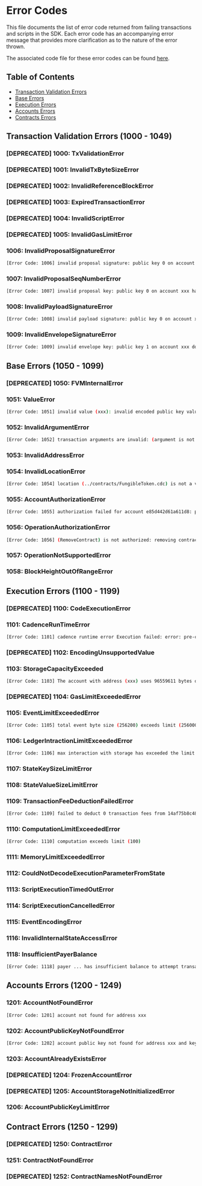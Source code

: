 # Error Codes

This file documents the list of error code returned from failing transactions and scripts in the SDK. Each error code has an accompanying error message that provides more clarification as to the nature of the error thrown. 

The associated code file for these error codes can be found [here](sdk/src/main/kotlin/org/onflow/flow/sdk/errors.kt).

## Table of Contents
- [Transaction Validation Errors](#transaction-validation-errors-1000---1049)
- [Base Errors](#base-errors-1050---1099)
- [Execution Errors](#execution-errors-1100---1199)
- [Accounts Errors](#accounts-errors-1200---1249)
- [Contracts Errors](#contract-errors-1250---1299)


## Transaction Validation Errors (1000 - 1049)

### [DEPRECATED] 1000: TxValidationError

### [DEPRECATED] 1001: InvalidTxByteSizeError

### [DEPRECATED] 1002: InvalidReferenceBlockError

### [DEPRECATED] 1003: ExpiredTransactionError

### [DEPRECATED] 1004: InvalidScriptError

### [DEPRECATED] 1005: InvalidGasLimitError

### 1006: InvalidProposalSignatureError
```bash
[Error Code: 1006] invalid proposal signature: public key 0 on account xxx does not have a valid signature: signature is not valid
```
### 1007: InvalidProposalSeqNumberError
```bash
[Error Code: 1007] invalid proposal key: public key 0 on account xxx has sequence number xxx, but given xxx
```
### 1008: InvalidPayloadSignatureError
```bash
[Error Code: 1008] invalid payload signature: public key 0 on account xxx does not have a valid signature: signature is not valid
```
### 1009: InvalidEnvelopeSignatureError
```bash
[Error Code: 1009] invalid envelope key: public key 1 on account xxx does not have a valid signature: signature is not valid
```

## Base Errors (1050 - 1099)

### [DEPRECATED] 1050: FVMInternalError

### 1051: ValueError
```bash
[Error Code: 1051] invalid value (xxx): invalid encoded public key value: rlp: expected input list for flow.runtimeAccountPublicKeyWrapper...
```
### 1052: InvalidArgumentError
```bash
[Error Code: 1052] transaction arguments are invalid: (argument is not json decodable: failed to decode value: runtime error: slice bounds out of range [:2] with length 0)
```
### 1053: InvalidAddressError
### 1054: InvalidLocationError
```bash
[Error Code: 1054] location (../contracts/FungibleToken.cdc) is not a valid location: expecting an AddressLocation, but other location types are passed ../contracts/FungibleToken.cdc
```
### 1055: AccountAuthorizationError
```bash
[Error Code: 1055] authorization failed for account e85d442d61a611d8: payer account does not have sufficient signatures (1 < 1000)
```
### 1056: OperationAuthorizationError
```bash
[Error Code: 1056] (RemoveContract) is not authorized: removing contracts requires authorization from specific accounts goroutine 5688834491 [running]:
```
### 1057: OperationNotSupportedError

### 1058: BlockHeightOutOfRangeError

## Execution Errors (1100 - 1199)

### [DEPRECATED] 1100: CodeExecutionError

### 1101: CadenceRunTimeError
```bash
[Error Code: 1101] cadence runtime error Execution failed: error: pre-condition failed: Amount withdrawn must be less than or equal than the balance of the Vault
```

### [DEPRECATED] 1102: EncodingUnsupportedValue

### 1103: StorageCapacityExceeded
```bash
[Error Code: 1103] The account with address (xxx) uses 96559611 bytes of storage which is over its capacity (96554500 bytes). Capacity can be increased by adding FLOW tokens to the account.
```

### [DEPRECATED] 1104: GasLimitExceededError

### 1105: EventLimitExceededError
```bash
[Error Code: 1105] total event byte size (256200) exceeds limit (256000)
```

### 1106: LedgerIntractionLimitExceededError
```bash
[Error Code: 1106] max interaction with storage has exceeded the limit (used: 20276498 bytes, limit 20000000 bytes)
```

### 1107: StateKeySizeLimitError

### 1108: StateValueSizeLimitError

### 1109: TransactionFeeDeductionFailedError

```bash
[Error Code: 1109] failed to deduct 0 transaction fees from 14af75b8c487333c: Execution failed: f919ee77447b7497.FlowFees:97:24

```

### 1110: ComputationLimitExceededError

```bash
[Error Code: 1110] computation exceeds limit (100)
```

### 1111: MemoryLimitExceededError

### 1112: CouldNotDecodeExecutionParameterFromState

### 1113: ScriptExecutionTimedOutError

### 1114: ScriptExecutionCancelledError

### 1115: EventEncodingError

### 1116: InvalidInternalStateAccessError

### 1118: InsufficientPayerBalance

```bash
[Error Code: 1118] payer ... has insufficient balance to attempt transaction execution (required balance: 0.00100000)
```

## Accounts Errors (1200 - 1249)

### 1201: AccountNotFoundError
```bash
[Error Code: 1201] account not found for address xxx
```

### 1202: AccountPublicKeyNotFoundError
```bash
[Error Code: 1202] account public key not found for address xxx and key index 3
```

### 1203: AccountAlreadyExistsError

### [DEPRECATED] 1204: FrozenAccountError

### [DEPRECATED] 1205: AccountStorageNotInitializedError

### 1206: AccountPublicKeyLimitError

## Contract Errors (1250 - 1299)

### [DEPRECATED] 1250: ContractError

### 1251: ContractNotFoundError

### [DEPRECATED] 1252: ContractNamesNotFoundError